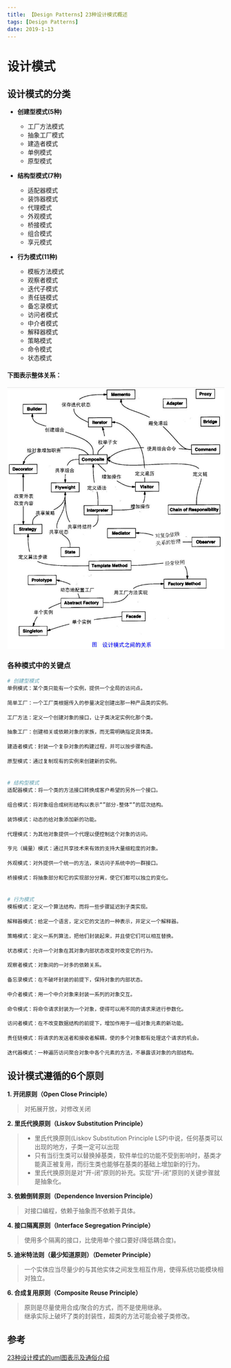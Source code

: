 ```yaml
---
title: 【Design Patterns】23种设计模式概述
tags: [Design Patterns]
date: 2019-1-13
---
```


# 设计模式

## 设计模式的分类

- **创建型模式(5种)**  
    - 工厂方法模式
    - 抽象工厂模式
    - 建造者模式
    - 单例模式
    - 原型模式

- **结构型模式(7种)**     
    - 适配器模式
    - 装饰器模式
    - 代理模式
    - 外观模式
    - 桥接模式
    - 组合模式
    - 享元模式

- **行为模式(11种)**  
    - 模板方法模式
    - 观察者模式
    - 迭代子模式
    - 责任链模式
    - 备忘录模式
    - 访问者模式
    - 中介者模式
    - 解释器模式
    - 策略模式
    - 命令模式
    - 状态模式
    
#### 下图表示整体关系：

![design](../img/design.jpg)


### 各种模式中的关键点

```bash
# 创建型模式
单例模式：某个类只能有一个实例，提供一个全局的访问点。

简单工厂：一个工厂类根据传入的参量决定创建出那一种产品类的实例。

工厂方法：定义一个创建对象的接口，让子类决定实例化那个类。

抽象工厂：创建相关或依赖对象的家族，而无需明确指定具体类。

建造者模式：封装一个复杂对象的构建过程，并可以按步骤构造。

原型模式：通过复制现有的实例来创建新的实例。

 
# 结构型模式
适配器模式：将一个类的方法接口转换成客户希望的另外一个接口。

组合模式：将对象组合成树形结构以表示“”部分-整体“”的层次结构。

装饰模式：动态的给对象添加新的功能。

代理模式：为其他对象提供一个代理以便控制这个对象的访问。

亨元（蝇量）模式：通过共享技术来有效的支持大量细粒度的对象。

外观模式：对外提供一个统一的方法，来访问子系统中的一群接口。

桥接模式：将抽象部分和它的实现部分分离，使它们都可以独立的变化。

 
# 行为模式
模板模式：定义一个算法结构，而将一些步骤延迟到子类实现。

解释器模式：给定一个语言，定义它的文法的一种表示，并定义一个解释器。

策略模式：定义一系列算法，把他们封装起来，并且使它们可以相互替换。

状态模式：允许一个对象在其对象内部状态改变时改变它的行为。

观察者模式：对象间的一对多的依赖关系。

备忘录模式：在不破坏封装的前提下，保持对象的内部状态。

中介者模式：用一个中介对象来封装一系列的对象交互。

命令模式：将命令请求封装为一个对象，使得可以用不同的请求来进行参数化。

访问者模式：在不改变数据结构的前提下，增加作用于一组对象元素的新功能。

责任链模式：将请求的发送者和接收者解耦，使的多个对象都有处理这个请求的机会。

迭代器模式：一种遍历访问聚合对象中各个元素的方法，不暴露该对象的内部结构。
```

## 设计模式遵循的6个原则

**1. 开闭原则（Open Close Principle）**

> 对拓展开放，对修改关闭

**2. 里氏代换原则（Liskov Substitution Principle）** 

> - 里氏代换原则(Liskov Substitution Principle LSP)中说，任何基类可以出现的地方，子类一定可以出现  
> - 只有当衍生类可以替换掉基类，软件单位的功能不受到影响时，基类才能真正被复用，而衍生类也能够在基类的基础上增加新的行为。
> - 里氏代换原则是对“开-闭”原则的补充。实现“开-闭”原则的关键步骤就是抽象化。

**3. 依赖倒转原则（Dependence Inversion Principle）** 

> 对接口编程，依赖于抽象而不依赖于具体。

**4. 接口隔离原则（Interface Segregation Principle）** 

> 使用多个隔离的接口，比使用单个接口要好(降低耦合度)。

**5. 迪米特法则（最少知道原则）（Demeter Principle）** 

> 一个实体应当尽量少的与其他实体之间发生相互作用，使得系统功能模块相对独立。

**6. 合成复用原则（Composite Reuse Principle）**

> 原则是尽量使用合成/聚合的方式，而不是使用继承。  
> 继承实际上破坏了类的封装性，超类的方法可能会被子类修改。


## 参考
[23种设计模式的uml图表示及通俗介绍](https://www.cnblogs.com/ningskyer/articles/3615312.html)